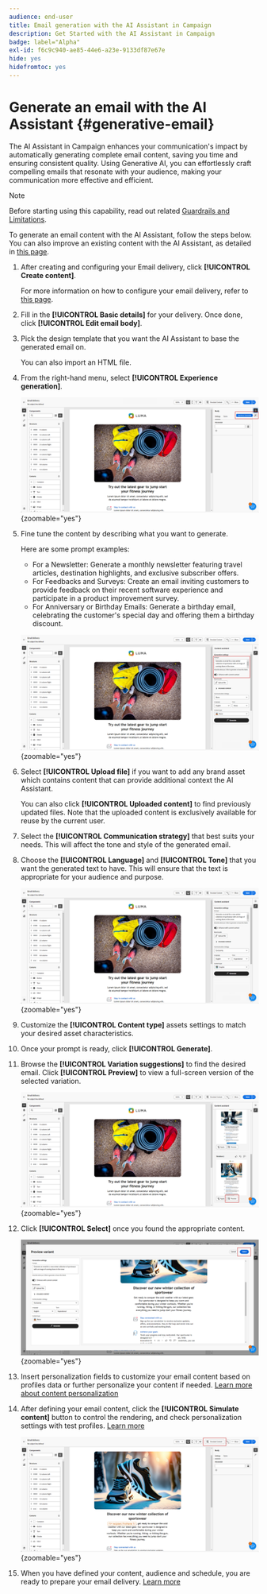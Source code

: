 ```yaml
---
audience: end-user
title: Email generation with the AI Assistant in Campaign
description: Get Started with the AI Assistant in Campaign
badge: label="Alpha"
exl-id: f6c9c940-ae85-44e6-a23e-9133df87e67e
hide: yes
hidefromtoc: yes
---
```

# Generate an email with the AI Assistant {#generative-email}

The AI Assistant in Campaign enhances your communication's impact by automatically generating complete email content, saving you time and ensuring consistent quality. Using Generative AI, you can effortlessly craft compelling emails that resonate with your audience, making your communication more effective and efficient.

>[!NOTE]
>
>Before starting using this capability, read out related [Guardrails and Limitations](generative-gs.md#guardrails-and-limitations).


To generate an email content with the AI Assistant, follow the steps below. You can also improve an existing content with the AI Assistant, as detailed in [this page](generative-content.md).

1. After creating and configuring your Email delivery, click **[!UICONTROL Create content]**.

    For more information on how to configure your email delivery, refer to [this page](../email/create-email-content.md).

1. Fill in the **[!UICONTROL Basic details]** for your delivery. Once done, click **[!UICONTROL Edit email body]**.

1. Pick the design template that you want the AI Assistant to base the generated email on.

    You can also import an HTML file.

1. From the right-hand menu, select **[!UICONTROL Experience generation]**.

    ![](assets/email-genai-1.png){zoomable="yes"}

1. Fine tune the content by describing what you want to generate. 

    Here are some prompt examples:

    * For a Newsletter: Generate a monthly newsletter featuring travel articles, destination highlights, and exclusive subscriber offers.
    * For Feedbacks and Surveys: Create an email inviting customers to provide feedback on their recent software experience and participate in a product improvement survey.
    * For Anniversary or Birthday Emails: Generate a birthday email, celebrating the customer's special day and offering them a birthday discount.
    
    ![](assets/email-genai-2.png){zoomable="yes"}

1. Select **[!UICONTROL Upload file]** if you want to add any brand asset which contains content that can provide additional context the AI Assistant.  

    You can also click **[!UICONTROL Uploaded content]** to find previously updated files. Note that the uploaded content is exclusively available for reuse by the current user.

1. Select the **[!UICONTROL Communication strategy]** that best suits your needs. This will affect the tone and style of the generated email.

1. Choose the **[!UICONTROL Language]** and **[!UICONTROL Tone]** that you want the generated text to have. This will ensure that the text is appropriate for your audience and purpose.

    ![](assets/email-genai-3.png){zoomable="yes"}  

1. Customize the **[!UICONTROL Content type]** assets settings to match your desired asset characteristics.

1. Once your prompt is ready, click **[!UICONTROL Generate]**.

1. Browse the **[!UICONTROL Variation suggestions]** to find the desired email. Click **[!UICONTROL Preview]** to view a full-screen version of the selected variation.

    ![](assets/email-genai-4.png){zoomable="yes"}

1. Click **[!UICONTROL Select]** once you found the appropriate content.

    ![](assets/email-genai-5.png){zoomable="yes"}

1. Insert personalization fields to customize your email content based on profiles data or further personalize your content if needed. [Learn more about content personalization](../personalization/personalize.md)

1. After defining your email content, click the **[!UICONTROL Simulate content]** button to control the rendering, and check personalization settings with test profiles.  [Learn more](../preview-test/preview-content.md)

    ![](assets/email-genai-6.png){zoomable="yes"}

1. When you have defined your content, audience and schedule, you are ready to prepare your email delivery. [Learn more](../monitor/prepare-send.md)
